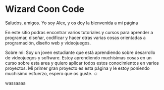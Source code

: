 # Wizard Coon Code

Saludos, amigos.
Yo soy Alex, y os doy la bienvenida a mi página

En este sitio podras encontrar varios tutoriales y cursos para aprender a programar, diseñar, codificar y hacer otras varias cosas orientadas a programación, diseño web y videojuegos.

Sobre mi: Soy un joven estudiante que está aprendiendo sobre desarrollo de videojuegos y software. Estoy aprendiendo muchisimas cosas en un curso sobre esta area y quiero aplicar todos estos conocimientos en varios proyectos. Mi primer gran proyecto es esta página y le estoy poniendo muchisimo esfuerzo, espero que os guste. ☺

wassaaaa